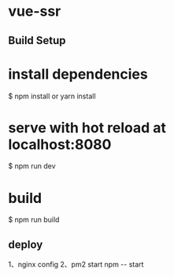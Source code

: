 # vue-ssr 

## Build Setup
# install dependencies
$ npm install or yarn install

# serve with hot reload at localhost:8080
$ npm run dev

# build
$ npm run build

## deploy
1、nginx config
2、pm2 start npm -- start
